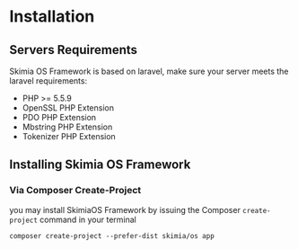# Installation

## Servers Requirements

Skimia OS Framework is based on laravel, make sure your server meets the laravel requirements:

- PHP >= 5.5.9
- OpenSSL PHP Extension
- PDO PHP Extension
- Mbstring PHP Extension
- Tokenizer PHP Extension

## Installing Skimia OS Framework

### Via Composer Create-Project

you may install SkimiaOS Framework by issuing the Composer `create-project` command in your terminal

```
composer create-project --prefer-dist skimia/os app
```
